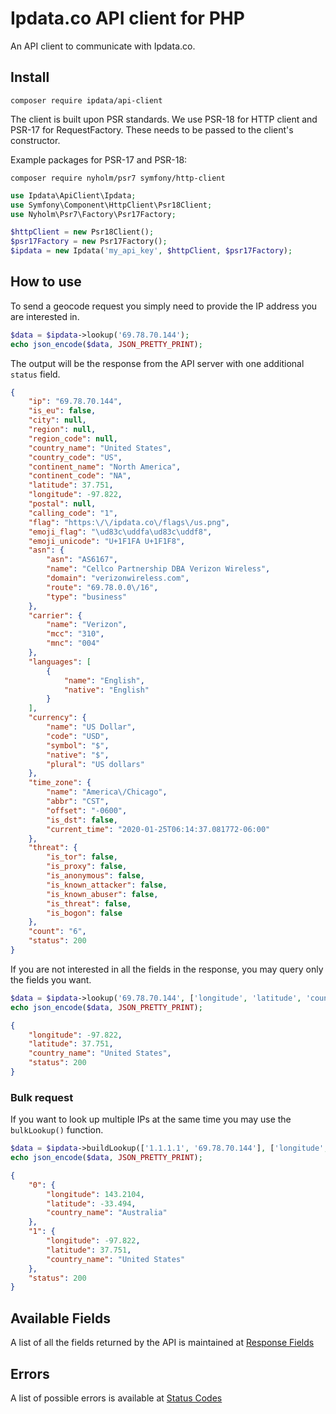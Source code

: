 # Ipdata.co API client for PHP

An API client to communicate with Ipdata.co.

## Install

```
composer require ipdata/api-client
```

The client is built upon PSR standards. We use PSR-18 for HTTP client and PSR-17 
for RequestFactory. These needs to be passed to the client's constructor. 

Example packages for PSR-17 and PSR-18:

```
composer require nyholm/psr7 symfony/http-client
```

```php
use Ipdata\ApiClient\Ipdata;
use Symfony\Component\HttpClient\Psr18Client;
use Nyholm\Psr7\Factory\Psr17Factory;

$httpClient = new Psr18Client();
$psr17Factory = new Psr17Factory();
$ipdata = new Ipdata('my_api_key', $httpClient, $psr17Factory);
```

## How to use

To send a geocode request you simply need to provide the IP address you are interested in. 

```php
$data = $ipdata->lookup('69.78.70.144');
echo json_encode($data, JSON_PRETTY_PRINT);
```

The output will be the response from the API server with one additional `status` field. 

```json
{
    "ip": "69.78.70.144",
    "is_eu": false,
    "city": null,
    "region": null,
    "region_code": null,
    "country_name": "United States",
    "country_code": "US",
    "continent_name": "North America",
    "continent_code": "NA",
    "latitude": 37.751,
    "longitude": -97.822,
    "postal": null,
    "calling_code": "1",
    "flag": "https:\/\/ipdata.co\/flags\/us.png",
    "emoji_flag": "\ud83c\uddfa\ud83c\uddf8",
    "emoji_unicode": "U+1F1FA U+1F1F8",
    "asn": {
        "asn": "AS6167",
        "name": "Cellco Partnership DBA Verizon Wireless",
        "domain": "verizonwireless.com",
        "route": "69.78.0.0\/16",
        "type": "business"
    },
    "carrier": {
        "name": "Verizon",
        "mcc": "310",
        "mnc": "004"
    },
    "languages": [
        {
            "name": "English",
            "native": "English"
        }
    ],
    "currency": {
        "name": "US Dollar",
        "code": "USD",
        "symbol": "$",
        "native": "$",
        "plural": "US dollars"
    },
    "time_zone": {
        "name": "America\/Chicago",
        "abbr": "CST",
        "offset": "-0600",
        "is_dst": false,
        "current_time": "2020-01-25T06:14:37.081772-06:00"
    },
    "threat": {
        "is_tor": false,
        "is_proxy": false,
        "is_anonymous": false,
        "is_known_attacker": false,
        "is_known_abuser": false,
        "is_threat": false,
        "is_bogon": false
    },
    "count": "6",
    "status": 200
}
```

If you are not interested in all the fields in the response, you may query only
the fields you want. 

```php
$data = $ipdata->lookup('69.78.70.144', ['longitude', 'latitude', 'country_name']);
echo json_encode($data, JSON_PRETTY_PRINT);
```

```json
{
    "longitude": -97.822,
    "latitude": 37.751,
    "country_name": "United States",
    "status": 200
}
```

### Bulk request

If you want to look up multiple IPs at the same time you may use the `bulkLookup()` function.


```php
$data = $ipdata->buildLookup(['1.1.1.1', '69.78.70.144'], ['longitude', 'latitude', 'country_name']);
echo json_encode($data, JSON_PRETTY_PRINT);
```

```json
{
    "0": {
        "longitude": 143.2104,
        "latitude": -33.494,
        "country_name": "Australia"
    },
    "1": {
        "longitude": -97.822,
        "latitude": 37.751,
        "country_name": "United States"
    },
    "status": 200
}
```

## Available Fields

A list of all the fields returned by the API is maintained at [Response Fields](https://docs.ipdata.co/api-reference/response-fields)

## Errors

A list of possible errors is available at [Status Codes](https://docs.ipdata.co/api-reference/status-codes)
